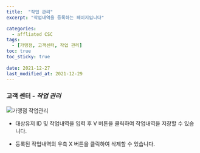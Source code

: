 ```yaml
---
title:  "작업 관리"
excerpt: "작업내역을 등록하는 페이지입니다"

categories:
  - affliated CSC
tags:
  - [가맹점, 고객센터, 작업 관리]
toc: true
toc_sticky: true
 
date: 2021-12-27
last_modified_at: 2021-12-29
---
```

### 고객 센터 - *작업 관리*
![가맹점 작업관리](https://user-images.githubusercontent.com/95394003/147629200-1126f8cf-839d-4db2-964a-272f346f7dbb.jpeg)
<br>

- 대상유저 ID 및 작업내역을 입력 후 V 버튼을 클릭하여 작업내역을 저장할 수 있습니다.

- 등록된 작업내역의 우측 X 버튼을 클릭하여 삭제할 수 있습니다.
